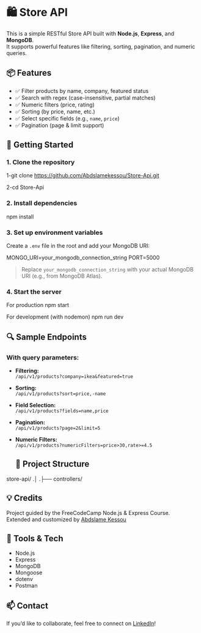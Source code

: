 # 🛍️ Store API

This is a simple RESTful Store API built with **Node.js**, **Express**, and **MongoDB**.  
It supports powerful features like filtering, sorting, pagination, and numeric queries.

## 📦 Features

- ✅ Filter products by name, company, featured status  
- ✅ Search with regex (case-insensitive, partial matches)  
- ✅ Numeric filters (price, rating)  
- ✅ Sorting (by price, name, etc.)  
- ✅ Select specific fields (e.g., `name`, `price`)  
- ✅ Pagination (page & limit support)

## 🚀 Getting Started

### 1. Clone the repository

1-git clone https://github.com/Abdslamekessou/Store-Api.git

2-cd Store-Api


### 2. Install dependencies

npm install

### 3. Set up environment variables

Create a `.env` file in the root and add your MongoDB URI:

MONGO_URI=your_mongodb_connection_string
PORT=5000

> Replace `your_mongodb_connection_string` with your actual MongoDB URI (e.g., from MongoDB Atlas).

### 4. Start the server

For production
npm start

For development (with nodemon)
npm run dev


## 🔍 Sample Endpoints


### With query parameters:

- **Filtering:**  
  `/api/v1/products?company=ikea&featured=true`

- **Sorting:**  
  `/api/v1/products?sort=price,-name`

- **Field Selection:**  
  `/api/v1/products?fields=name,price`

- **Pagination:**  
  `/api/v1/products?page=2&limit=5`

- **Numeric Filters:**  
  `/api/v1/products?numericFilters=price>30,rate>=4.5`

  ## 📁 Project Structure

store-api/
.│
.├── controllers/


## 💡 Credits

Project guided by the FreeCodeCamp Node.js & Express Course.  
Extended and customized by [Abdslame Kessou](https://github.com/Abdslamekessou)

## 🧪 Tools & Tech

- Node.js  
- Express  
- MongoDB  
- Mongoose  
- dotenv  
- Postman

## 📫 Contact

If you’d like to collaborate, feel free to connect on [LinkedIn](https://www.linkedin.com/in/abdessalem-kessouri-8aa0b2286/)!



